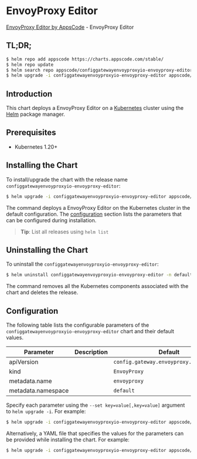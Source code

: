 # EnvoyProxy Editor

[EnvoyProxy Editor by AppsCode](https://appscode.com) - EnvoyProxy Editor

## TL;DR;

```bash
$ helm repo add appscode https://charts.appscode.com/stable/
$ helm repo update
$ helm search repo appscode/configgatewayenvoyproxyio-envoyproxy-editor --version=v0.16.0
$ helm upgrade -i configgatewayenvoyproxyio-envoyproxy-editor appscode/configgatewayenvoyproxyio-envoyproxy-editor -n default --create-namespace --version=v0.16.0
```

## Introduction

This chart deploys a EnvoyProxy Editor on a [Kubernetes](http://kubernetes.io) cluster using the [Helm](https://helm.sh) package manager.

## Prerequisites

- Kubernetes 1.20+

## Installing the Chart

To install/upgrade the chart with the release name `configgatewayenvoyproxyio-envoyproxy-editor`:

```bash
$ helm upgrade -i configgatewayenvoyproxyio-envoyproxy-editor appscode/configgatewayenvoyproxyio-envoyproxy-editor -n default --create-namespace --version=v0.16.0
```

The command deploys a EnvoyProxy Editor on the Kubernetes cluster in the default configuration. The [configuration](#configuration) section lists the parameters that can be configured during installation.

> **Tip**: List all releases using `helm list`

## Uninstalling the Chart

To uninstall the `configgatewayenvoyproxyio-envoyproxy-editor`:

```bash
$ helm uninstall configgatewayenvoyproxyio-envoyproxy-editor -n default
```

The command removes all the Kubernetes components associated with the chart and deletes the release.

## Configuration

The following table lists the configurable parameters of the `configgatewayenvoyproxyio-envoyproxy-editor` chart and their default values.

|     Parameter      | Description |                      Default                       |
|--------------------|-------------|----------------------------------------------------|
| apiVersion         |             | <code>config.gateway.envoyproxy.io/v1alpha1</code> |
| kind               |             | <code>EnvoyProxy</code>                            |
| metadata.name      |             | <code>envoyproxy</code>                            |
| metadata.namespace |             | <code>default</code>                               |


Specify each parameter using the `--set key=value[,key=value]` argument to `helm upgrade -i`. For example:

```bash
$ helm upgrade -i configgatewayenvoyproxyio-envoyproxy-editor appscode/configgatewayenvoyproxyio-envoyproxy-editor -n default --create-namespace --version=v0.16.0 --set apiVersion=config.gateway.envoyproxy.io/v1alpha1
```

Alternatively, a YAML file that specifies the values for the parameters can be provided while
installing the chart. For example:

```bash
$ helm upgrade -i configgatewayenvoyproxyio-envoyproxy-editor appscode/configgatewayenvoyproxyio-envoyproxy-editor -n default --create-namespace --version=v0.16.0 --values values.yaml
```
